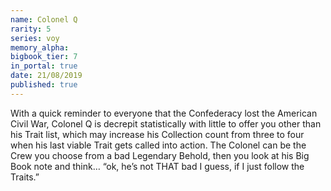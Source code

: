 ```yaml
---
name: Colonel Q
rarity: 5
series: voy
memory_alpha:
bigbook_tier: 7
in_portal: true
date: 21/08/2019
published: true
---
```


With a quick reminder to everyone that the Confederacy lost the American Civil War, Colonel Q is decrepit statistically with little to offer you other than his Trait list, which may increase his Collection count from three to four when his last viable Trait gets called into action. The Colonel can be the Crew you choose from a bad Legendary Behold, then you look at his Big Book note and think… “ok, he’s not THAT bad I guess, if I just follow the Traits.”
